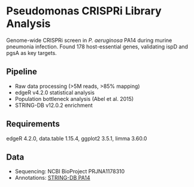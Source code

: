 # Pseudomonas CRISPRi Library Analysis

Genome-wide CRISPRi screen in *P. aeruginosa* PA14 during murine pneumonia infection. Found 178 host-essential genes, validating ispD and pgsA as key targets.

## Pipeline
- Raw data processing (>5M reads, >85% mapping)
- edgeR v4.2.0 statistical analysis
- Population bottleneck analysis (Abel et al. 2015)
- STRING-DB v12.0.2 enrichment

## Requirements
edgeR 4.2.0, data.table 1.15.4, ggplot2 3.5.1, limma 3.60.0

## Data
- Sequencing: NCBI BioProject PRJNA1178310 
- Annotations: [STRING-DB PA14](https://version-12-0.string-db.org/organism/STRG0A01FJP)
